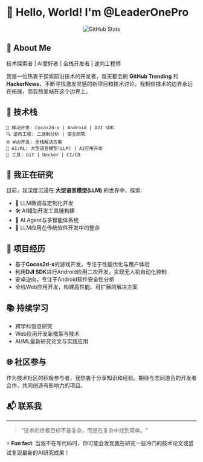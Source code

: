# 👋 Hello, World! I'm @LeaderOnePro

<div align="center">
  <img src="https://github-readme-stats.vercel.app/api?username=LeaderOnePro&show_icons=true&theme=radical" alt="GitHub Stats" />
</div>

## 💫 About Me

技术探索者 | AI爱好者 | 全栈开发者 | 逆向工程师

我是一位热衷于探索前沿技术的开发者，每天都会刷 **GitHub Trending** 和 **HackerNews**，不断寻找激发灵感的新项目和技术讨论。我相信技术的边界永远在拓展，而我热爱站在这个边界上。

## 🚀 技术栈

```
📱 移动开发: Cocos2d-x | Android | DJI SDK
🔍 逆向工程: 二进制分析 | 安全研究
🌐 Web开发: 全栈解决方案
🤖 AI/ML: 大型语言模型(LLM) | AI应用开发
🔧 工具: Git | Docker | CI/CD
```

## 🔭 我正在研究

目前，我深度沉浸在 **大型语言模型(LLM)** 的世界中，探索:

- 🧠 LLM微调与定制化开发
- 🛠️ AI辅助开发工具链构建
- 🤝 AI Agent与多智能体系统
- 🔄 LLM应用在传统软件开发中的整合

## 🌟 项目经历

- 基于**Cocos2d-x**的游戏开发，专注于性能优化与用户体验
- 利用**DJI SDK**进行Android应用二次开发，实现无人机自动化控制
- 安卓逆向，专注于Android软件安全性分析
- 全栈Web应用开发，构建高性能、可扩展的解决方案

## 📚 持续学习

- 跨学科信息研究
- Web应用开发新框架与技术
- AI/ML最新研究论文与实践应用

## 🌐 社区参与

作为技术社区的积极参与者，我热衷于分享知识和经验。期待与志同道合的开发者合作，共同创造有影响力的项目。

## 📬 联系我

[//]: # (请添加您的联系方式)

---

> "技术的终极目标不是复杂，而是在复杂中找到简单。" 

⚡ **Fun fact**: 当我不在写代码时，你可能会发现我在研究一些冷门的技术论文或尝试复现最新的AI研究成果！
